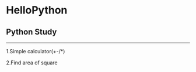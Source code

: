 # HelloPython
## Python Study
___________________________________________
1.Simple calculator(+-/*)

2.Find area of square
